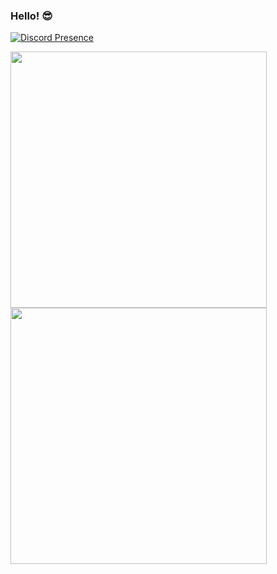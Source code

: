 ### Hello! 😎

[![Discord Presence](https://lanyard.cnrad.dev/api/352062534469156864)](https://discord.com/users/352062534469156864)

<img width=410 align="center" src="https://github-readme-stats.vercel.app/api?username=TheGiga&show_icons=true&theme=radical&count_private=true" />

<img width=410 align="center" src="https://github-readme-stats.vercel.app/api/top-langs/?username=TheGiga&langs_count=8&theme=radical&hide=css&layout=compact" />
